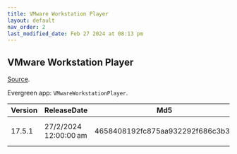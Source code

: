 ```yaml
---
title: VMware Workstation Player
layout: default
nav_order: 2
last_modified_date: Feb 27 2024 at 08:13 pm
---
```


## VMware Workstation Player

[Source](https://www.vmware.com/products/workstation-player.html).

Evergreen app: `VMwareWorkstationPlayer`.

| Version | ReleaseDate           | Md5                              | Sha256                                                           | Size      | Type | URI                                                                                           |
| ------- | --------------------- | -------------------------------- | ---------------------------------------------------------------- | --------- | ---- | --------------------------------------------------------------------------------------------- |
| 17.5.1  | 27/2/2024 12:00:00 am | 4658408192fc875aa932292f686c3b32 | 50f5596fbd3fd60336f368e35f9ca991a4be1aa40d94cf5017c3abd104b24f8b | 562.71 MB | exe  | https://download3.vmware.com/software/WKST-PLAYER-1751/VMware-player-full-17.5.1-23298084.exe |
